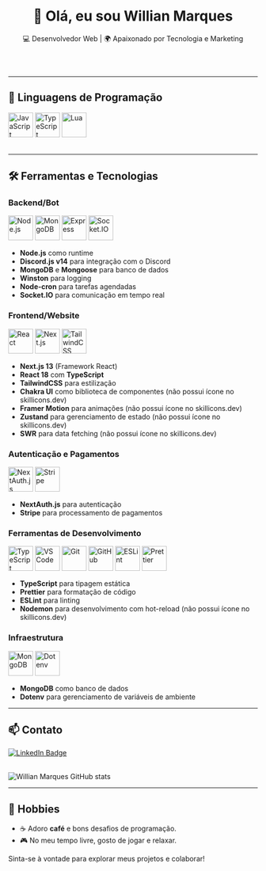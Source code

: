 <h1 align="center">👋 Olá, eu sou Willian Marques</h1>

<p align="center">
  💻 Desenvolvedor Web | 🌍 Apaixonado por Tecnologia e Marketing
</p><br><br>

---

## 🚀 Linguagens de Programação
<div>
  <img src="https://skillicons.dev/icons?i=javascript" alt="JavaScript" width="50" height="50"/>
  <img src="https://skillicons.dev/icons?i=typescript" alt="TypeScript" width="50" height="50"/>
  <img src="https://skillicons.dev/icons?i=lua" alt="Lua" width="50" height="50"/>
</div><br>

---

## 🛠️ Ferramentas e Tecnologias

### **Backend/Bot**
<div>
  <img src="https://skillicons.dev/icons?i=nodejs" alt="Node.js" width="50" height="50"/>
  <img src="https://skillicons.dev/icons?i=mongodb" alt="MongoDB" width="50" height="50"/>
  <img src="https://skillicons.dev/icons?i=express" alt="Express" width="50" height="50"/>
  <img src="https://skillicons.dev/icons?i=socketio" alt="Socket.IO" width="50" height="50"/>
</div>

- **Node.js** como runtime
- **Discord.js v14** para integração com o Discord
- **MongoDB** e **Mongoose** para banco de dados
- **Winston** para logging
- **Node-cron** para tarefas agendadas
- **Socket.IO** para comunicação em tempo real

### **Frontend/Website**
<div>
  <img src="https://skillicons.dev/icons?i=react" alt="React" width="50" height="50"/>
  <img src="https://skillicons.dev/icons?i=nextjs" alt="Next.js" width="50" height="50"/>
  <img src="https://skillicons.dev/icons?i=tailwindcss" alt="TailwindCSS" width="50" height="50"/>
</div>

- **Next.js 13** (Framework React)
- **React 18** com **TypeScript**
- **TailwindCSS** para estilização
- **Chakra UI** como biblioteca de componentes (não possui ícone no skillicons.dev)
- **Framer Motion** para animações (não possui ícone no skillicons.dev)
- **Zustand** para gerenciamento de estado (não possui ícone no skillicons.dev)
- **SWR** para data fetching (não possui ícone no skillicons.dev)

### **Autenticação e Pagamentos**
<div>
  <img src="https://skillicons.dev/icons?i=auth0" alt="NextAuth.js" width="50" height="50"/>
  <img src="https://skillicons.dev/icons?i=stripe" alt="Stripe" width="50" height="50"/>
</div>

- **NextAuth.js** para autenticação
- **Stripe** para processamento de pagamentos

### **Ferramentas de Desenvolvimento**
<div>
  <img src="https://skillicons.dev/icons?i=typescript" alt="TypeScript" width="50" height="50"/>
  <img src="https://skillicons.dev/icons?i=vscode" alt="VS Code" width="50" height="50"/>
  <img src="https://skillicons.dev/icons?i=git" alt="Git" width="50" height="50"/>
  <img src="https://skillicons.dev/icons?i=github" alt="GitHub" width="50" height="50"/>
  <img src="https://skillicons.dev/icons?i=eslint" alt="ESLint" width="50" height="50"/>
  <img src="https://skillicons.dev/icons?i=prettier" alt="Prettier" width="50" height="50"/>
</div>

- **TypeScript** para tipagem estática
- **Prettier** para formatação de código
- **ESLint** para linting
- **Nodemon** para desenvolvimento com hot-reload (não possui ícone no skillicons.dev)

### **Infraestrutura**
<div>
  <img src="https://skillicons.dev/icons?i=mongodb" alt="MongoDB" width="50" height="50"/>
  <img src="https://skillicons.dev/icons?i=dotenv" alt="Dotenv" width="50" height="50"/>
</div>

- **MongoDB** como banco de dados
- **Dotenv** para gerenciamento de variáveis de ambiente

---

## 📫 Contato

[![LinkedIn Badge](https://img.shields.io/badge/-LinkedIn-blue?style=flat-square&logo=Linkedin&logoColor=white&link=https://www.linkedin.com/in/marqueswillian/)](https://www.linkedin.com/in/marqueswillian/)<br><br>

![Willian Marques GitHub stats](https://github-readme-stats.vercel.app/api?username=AlwaysPalaye&show_icons=true&theme=radical)

---

## 🎯 Hobbies

- ☕ Adoro **café** e bons desafios de programação.
- 🎮 No meu tempo livre, gosto de jogar e relaxar.

Sinta-se à vontade para explorar meus projetos e colaborar! <br><br>
